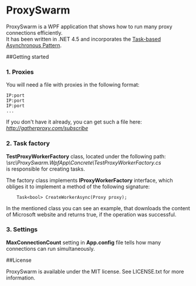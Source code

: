 ProxySwarm
==========

ProxySwarm is a WPF application that shows how to run many proxy connections efficiently.  
It has been written in .NET 4.5 and incorporates the [Task-based Asynchronous Pattern](http://msdn.microsoft.com/en-us/library/hh873175%28v=vs.110%29.aspx).

##Getting started

### 1. Proxies

You will need a file with proxies in the following format:

	IP:port
	IP:port
	IP:port
	...

If you don't have it already, you can get such a file here: *http://gatherproxy.com/subscribe*

### 2. Task factory

**TestProxyWorkerFactory** class, located under the following path:  
*\src\ProxySwarm.WpfApp\Concrete\TestProxyWorkerFactory.cs*  
is responsible for creating tasks.  

The factory class implements **IProxyWorkerFactory** interface, which obliges it to implement a method of the following signature:  
  
		Task<bool> CreateWorkerAsync(Proxy proxy);

In the mentioned class you can see an example, that downloads the content of Microsoft website and returns true, if the operation was successful.

### 3. Settings

**MaxConnectionCount** setting in **App.config** file tells how many connections can run simultaneously.

##License

ProxySwarm is available under the MIT license. See LICENSE.txt for more information.